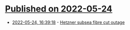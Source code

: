 # [Published on 2022-05-24](index.md)

* [2022-05-24, 16:39:18](https://news.ycombinator.com/item?id=31494343) - [Hetzner subsea fibre cut outage](https://status.hetzner.com/incident/de97a4ef-deb6-416e-92a7-9264d160519a)
